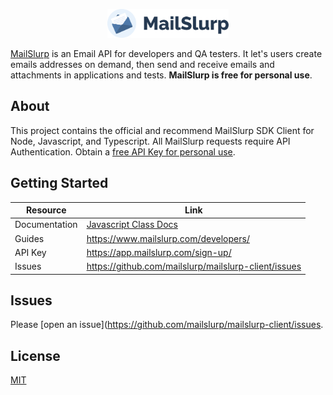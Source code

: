 <p align="center">
  <img src="logo.svg" height="46px" alt="">
</p>

[MailSlurp](https://www.mailslurp.com) is an Email API for developers and QA testers. 
It let's users create emails addresses on demand, then send and receive emails and attachments in applications and tests. **MailSlurp is free for personal use**.

## About
This project contains the official and recommend MailSlurp SDK Client for Node, Javascript, and Typescript. All MailSlurp requests require API Authentication. Obtain a [free API Key for personal use](https://app.mailslurp.com/sign-up/).

## Getting Started

| **Resource**   | **Link**                                             |
|----------------|------------------------------------------------------|
| Documentation  | [Javascript Class Docs](https://github.com/mailslurp/mailslurp-client/blob/master/docs/classes/mailslurp.md) |
| Guides         | https://www.mailslurp.com/developers/                |
| API Key        | https://app.mailslurp.com/sign-up/                   |
| Issues         | https://github.com/mailslurp/mailslurp-client/issues | 

## Issues
Please [open an issue](https://github.com/mailslurp/mailslurp-client/issues.

## License
[MIT](./LICENSE)
